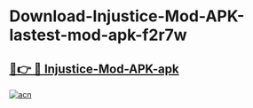 # Download-Injustice-Mod-APK-lastest-mod-apk-f2r7w

<h2><a href="https://apkcomod.com?title=Injustice-Mod-APK">🔗👉 🔴 Injustice-Mod-APK-apk </a></h2>

[![acn](https://github.com/user-attachments/assets/0f9c940e-d8b0-45ae-aac7-cd30a18b3e1c)](https://apkcomod.com?title=Injustice-Mod-APK)
